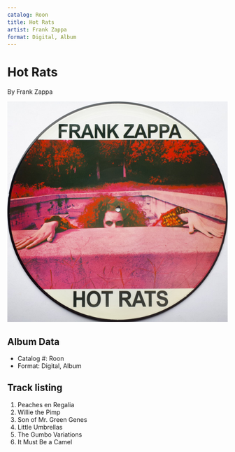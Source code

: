 ```yaml
---
catalog: Roon
title: Hot Rats
artist: Frank Zappa
format: Digital, Album
---
```


# Hot Rats

By Frank Zappa

![](../../assets/albumcovers/Frank_Zappa-Hot_Rats.png)

## Album Data

- Catalog #: Roon
- Format: Digital, Album


## Track listing


1. Peaches en Regalia
2. Willie the Pimp
3. Son of Mr. Green Genes
4. Little Umbrellas
5. The Gumbo Variations
6. It Must Be a Camel

